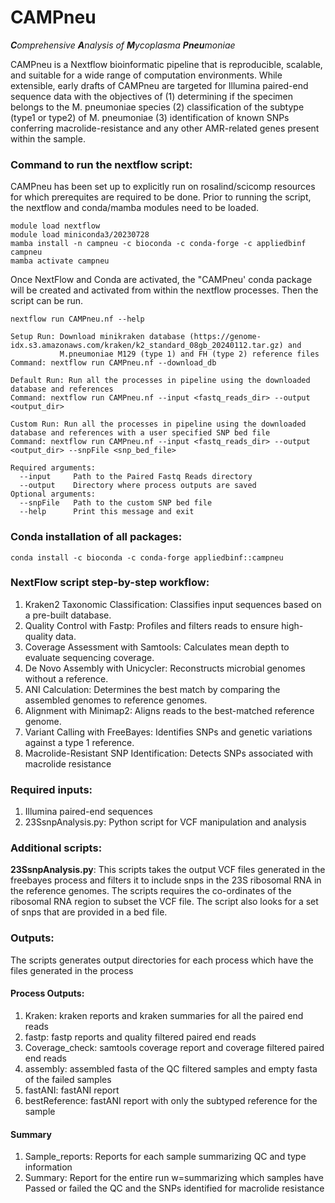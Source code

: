 # CAMPneu
***C**omprehensive **A**nalysis of **M**ycoplasma **Pneu**moniae*

CAMPneu is a Nextflow bioinformatic pipeline that is reproducible, scalable, and suitable for a wide range of computation environments. 
While extensible, early drafts of CAMPneu are targeted for Illumina paired-end sequence data with the objectives of 
(1) determining if the specimen belongs to the M. pneumoniae species
(2) classification of the subtype (type1 or type2) of M. pneumoniae
(3) identification of known SNPs conferring macrolide-resistance and any other AMR-related genes present within the sample.

### Command to run the nextflow script:

CAMPneu has been set up to explicitly run on rosalind/scicomp resources for which prerequites are required to be done. Prior to running the script, the nextflow and conda/mamba modules need to be loaded.

```
module load nextflow
module load miniconda3/20230728 
mamba install -n campneu -c bioconda -c conda-forge -c appliedbinf campneu 
mamba activate campneu 
```

Once NextFlow and Conda are activated, the "CAMPneu' conda package will be created and activated from within the nextflow processes. Then the script can be run.

```
nextflow run CAMPneu.nf --help

Setup Run: Download minikraken database (https://genome-idx.s3.amazonaws.com/kraken/k2_standard_08gb_20240112.tar.gz) and 
           M.pneumoniae M129 (type 1) and FH (type 2) reference files
Command: nextflow run CAMPneu.nf --download_db

Default Run: Run all the processes in pipeline using the downloaded database and references
Command: nextflow run CAMPneu.nf --input <fastq_reads_dir> --output <output_dir>

Custom Run: Run all the processes in pipeline using the downloaded database and references with a user specified SNP bed file
Command: nextflow run CAMPneu.nf --input <fastq_reads_dir> --output <output_dir> --snpFile <snp_bed_file>
         
Required arguments:     
  --input     Path to the Paired Fastq Reads directory  
  --output    Directory where process outputs are saved          
Optional arguments:  
  --snpFile   Path to the custom SNP bed file
  --help      Print this message and exit
```

### Conda installation of all packages:
```
conda install -c bioconda -c conda-forge appliedbinf::campneu  
```

### NextFlow script step-by-step workflow:	
1. Kraken2 Taxonomic Classification: Classifies input sequences based on a pre-built database.
2. Quality Control with Fastp: Profiles and filters reads to ensure high-quality data.
3. Coverage Assessment with Samtools: Calculates mean depth to evaluate sequencing coverage.
4. De Novo Assembly with Unicycler: Reconstructs microbial genomes without a reference.
5. ANI Calculation: Determines the best match by comparing the assembled genomes to reference genomes.
6. Alignment with Minimap2: Aligns reads to the best-matched reference genome.
7. Variant Calling with FreeBayes: Identifies SNPs and genetic variations against a type 1 reference.
8. Macrolide-Resistant SNP Identification: Detects SNPs associated with macrolide resistance

### Required inputs: 
1. Illumina paired-end sequences
2. 23SsnpAnalysis.py: Python script for VCF manipulation and analysis 

### Additional scripts:
**23SsnpAnalysis.py**: This scripts takes the output VCF files generated in the freebayes process and filters it to include snps in the 23S ribosomal RNA in the reference genomes. The scripts requires the co-ordinates of the ribosomal RNA region to subset the VCF file. The script also looks for a set of snps that are provided in a bed file. 

### Outputs:
The scripts generates output directories for each process which have the files generated in the process

#### Process Outputs: 
1. Kraken: kraken reports and kraken summaries for all the paired end reads 
2. fastp: fastp reports and quality filtered paired end reads
3. Coverage_check: samtools coverage report and coverage filtered paired end reads
4. assembly: assembled fasta of the QC filtered samples and empty fasta of the failed samples
5. fastANI: fastANI report
6. bestReference: fastANI report with only the subtyped reference for the sample

#### Summary
1. Sample_reports: Reports for each sample summarizing QC and type information
2. Summary: Report for the entire run w=summarizing which samples have Passed or failed the QC and the SNPs identified for macrolide resistance

